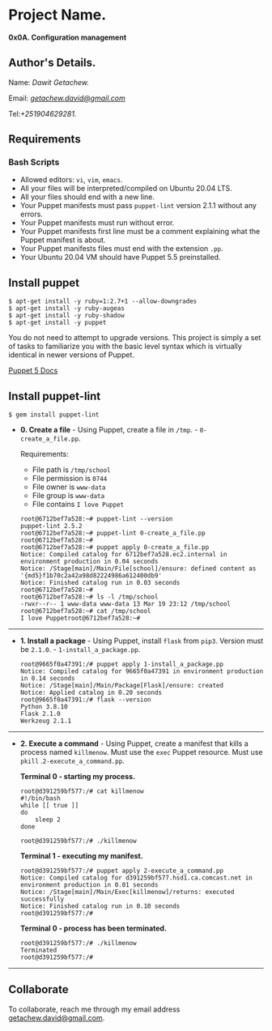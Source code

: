 # Project Name.
**0x0A. Configuration management**

## Author's Details.
Name: *Dawit Getachew.*

Email: *getachew.david@gmail.com*

Tel:*+251904629281.*

##  Requirements

### Bash Scripts
*   Allowed editors: `vi`, `vim`, `emacs`.
*   All your files will be interpreted/compiled on Ubuntu 20.04 LTS.
*   All your files should end with a new line.
*   Your Puppet manifests must pass `puppet-lint` version 2.1.1 without any errors.
*   Your Puppet manifests must run without error.
*   Your Puppet manifests first line must be a comment explaining what the Puppet manifest is about.
*   Your Puppet manifests files must end with the extension `.pp`.
*   Your Ubuntu 20.04 VM should have Puppet 5.5 preinstalled.

## Install puppet
```
$ apt-get install -y ruby=1:2.7+1 --allow-downgrades
$ apt-get install -y ruby-augeas
$ apt-get install -y ruby-shadow
$ apt-get install -y puppet
```
You do not need to attempt to upgrade versions. This project is simply a set of tasks to familiarize you with the basic level syntax which is virtually identical in newer versions of Puppet.

[Puppet 5 Docs](https://puppet.com/docs/puppet/5.5/puppet_index.html)

## Install puppet-lint
```
$ gem install puppet-lint
```


* **0. Create a file** - Using Puppet, create a file in `/tmp`. - `0-create_a_file.pp`.

  Requirements:

  * File path is `/tmp/school`
  * File permission is `0744`
  * File owner is `www-data`
  * File group is `www-data`
  * File contains `I love Puppet`
  ```
  root@6712bef7a528:~# puppet-lint --version
  puppet-lint 2.5.2
  root@6712bef7a528:~# puppet-lint 0-create_a_file.pp
  root@6712bef7a528:~# 
  root@6712bef7a528:~# puppet apply 0-create_a_file.pp
  Notice: Compiled catalog for 6712bef7a528.ec2.internal in environment production in 0.04 seconds
  Notice: /Stage[main]/Main/File[school]/ensure: defined content as '{md5}f1b70c2a42a98d82224986a612400db9'
  Notice: Finished catalog run in 0.03 seconds
  root@6712bef7a528:~#
  root@6712bef7a528:~# ls -l /tmp/school
  -rwxr--r-- 1 www-data www-data 13 Mar 19 23:12 /tmp/school
  root@6712bef7a528:~# cat /tmp/school
  I love Puppetroot@6712bef7a528:~#
  ```
---

* **1. Install a package** - Using Puppet, install `flask` from `pip3`. Version must be `2.1.0`. - `1-install_a_package.pp`.
  ```
  root@9665f0a47391:/# puppet apply 1-install_a_package.pp
  Notice: Compiled catalog for 9665f0a47391 in environment production in 0.14 seconds
  Notice: /Stage[main]/Main/Package[Flask]/ensure: created
  Notice: Applied catalog in 0.20 seconds
  root@9665f0a47391:/# flask --version
  Python 3.8.10
  Flask 2.1.0
  Werkzeug 2.1.1
  ```
---

* **2. Execute a command** - Using Puppet, create a manifest that kills a process named `killmenow`. Must use the `exec` Puppet resource. Must use `pkill` .`2-execute_a_command.pp`.

    **Terminal 0 - starting my process.**
    ```
    root@d391259bf577:/# cat killmenow
    #!/bin/bash
    while [[ true ]]
    do
        sleep 2
    done

    root@d391259bf577:/# ./killmenow
    ```

    **Terminal 1 - executing my manifest.**
    ```
    root@d391259bf577:/# puppet apply 2-execute_a_command.pp
    Notice: Compiled catalog for d391259bf577.hsd1.ca.comcast.net in environment production in 0.01 seconds
    Notice: /Stage[main]/Main/Exec[killmenow]/returns: executed successfully
    Notice: Finished catalog run in 0.10 seconds
    root@d391259bf577:/# 
    ```

    **Terminal 0 - process has been terminated.**
    ```
    root@d391259bf577:/# ./killmenow
    Terminated
    root@d391259bf577:/#
    ```
---


## Collaborate

To collaborate, reach me through my email address getachew.david@gmail.com.

